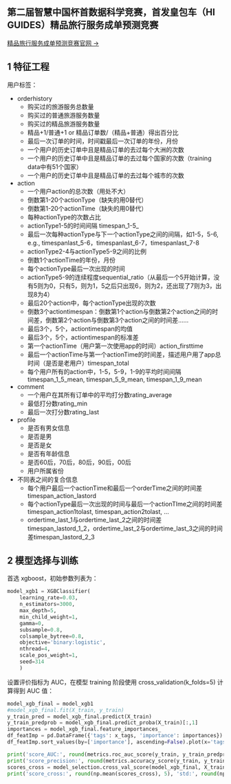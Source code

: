 ## 第二届智慧中国杯首数据科学竞赛，首发皇包车（HI GUIDES）精品旅行服务成单预测竞赛

[精品旅行服务成单预测竞赛官网 ->](http://www.dcjingsai.com/common/cmpt/%E7%B2%BE%E5%93%81%E6%97%85%E8%A1%8C%E6%9C%8D%E5%8A%A1%E6%88%90%E5%8D%95%E9%A2%84%E6%B5%8B_%E7%AB%9E%E8%B5%9B%E4%BF%A1%E6%81%AF.html)

## 1 特征工程

用户标签：

- orderhistory
  - 购买过的旅游服务总数量
  - 购买过的普通旅游服务数量
  - 购买过的精品旅游服务数量
  - 精品+1/普通+1 or 精品订单数/（精品+普通）得出百分比
  - 最后一次订单的时间，时间戳最后一次订单的年份，月份
  - 一个用户的历史订单中且是精品订单的去过每个大洲的次数
  - 一个用户的历史订单中且是精品订单的去过每个国家的次数（training data中有51个国家）
  - 一个用户的历史订单中且是精品订单的去过每个城市的次数
- action
  - 一个用户action的总次数（用处不大）
  - 倒数第1-20个actionType（缺失的用0替代）
  - 倒数第1-20个actionTime（缺失的用0替代）
  - 每种actionType的次数占比
  - actionType1-5的时间间隔 timespan_1-5_
  - 最后一次每种actionType与下一个actionType之间的间隔，如1-5，5-6, e.g., timespanlast_5-6，timespanlast_6-7，timespanlast_7-8
  - actionType2-4与actionType5-9之间的比例
  - 倒数1个actionTime的年份，月份
  - 每个actionType最后一次出现的时间
  - actionType5-9的连续程度sequential_ratio（从最后一个5开始计算，没有5则为0，只有5，则为1，5之后只出现6，则为2，还出现了7则为3，出现8为4）
  - 最后20个action中，每个actionType出现的次数
  - 倒数3个actiontimespan：倒数第1个action与倒数第2个action之间的时间差，倒数第2个action与倒数第3个action之间的时间差……
  - 最后3个，5个，actiontimespan的均值
  - 最后3个，5个，actiontimespan的标准差
  - 第一个actionTime（用户第一次使用app的时间）action_firsttime
  - 最后一个actionTime与第一个actionTime的时间差，描述用户用了app总时间（是否是老用户）timespan_total
  - 每个用户所有的action中，1-5，5-9，1-9的平均时间间隔timespan\_1\_5\_mean, timespan\_5\_9\_mean, timespan\_1\_9\_mean
- comment
  - 一个用户在其所有订单中的平均打分数rating_average
  - 最低打分数rating_min
  - 最后一次打分数rating_last
- profile
  - 是否有男女信息
  - 是否是男
  - 是否是女
  - 是否有年龄信息
  - 是否60后，70后，80后，90后，00后
  - 用户所属省份
- 不同表之间的复合信息
  - 每个用户最后一个actionTime和最后一个orderTime之间的时间差 timespan_action_lastord
  - 每个actionType最后一次出现的时间与最后一个actionTIme之间的时间差 timespan_action1tolast, timespan_action2tolast, ...
  - ordertime_last_1与ordertime_last_2之间的时间差timespan_lastord_1_2，ordertime_last_2与ordertime_last_3之间的时间差timespan_lastord_2_3

## 2 模型选择与训练

首选 xgboost，初始参数列表为：

```python
model_xgb1 = XGBClassifier(
    learning_rate=0.03,
    n_estimators=3000,
    max_depth=5,
    min_child_weight=1,
    gamma=0,
    subsample=0.8,
    colsample_bytree=0.8,
    objective='binary:logistic',
    nthread=4,
    scale_pos_weight=1,
    seed=314
    )
```
设置评价指标为 AUC，在模型 training 阶段使用 cross_validation(k_folds=5) 计算得到 AUC 值：

```python
model_xgb_final = model_xgb1
#model_xgb_final.fit(X_train, y_train)
y_train_pred = model_xgb_final.predict(X_train)
y_train_predprob = model_xgb_final.predict_proba(X_train)[:,1]
importances = model_xgb_final.feature_importances_
df_featImp = pd.DataFrame({'tags': x_tags, 'importance': importances})
df_featImp.sort_values(by=['importance'], ascending=False).plot(x='tags', y='importance', kind='bar')

print('score_AUC:', round(metrics.roc_auc_score(y_train, y_train_predprob), 5))
print('score_precision:', round(metrics.accuracy_score(y_train, y_train_pred), 5))
scores_cross = model_selection.cross_val_score(model_xgb_final, X_train, y_train, cv=5, scoring='roc_auc')
print('score_cross:', round(np.mean(scores_cross), 5), 'std:', round(np.std(scores_cross), 5))
```


